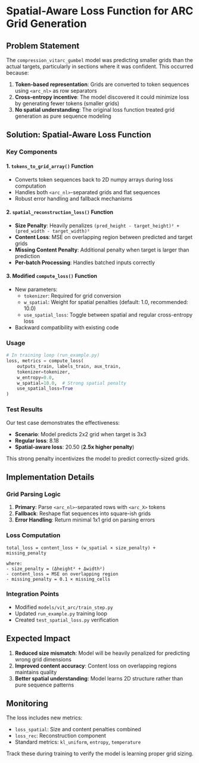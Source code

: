 # Spatial-Aware Loss Function for ARC Grid Generation

## Problem Statement

The `compression_vitarc_gumbel` model was predicting smaller grids than the actual targets, particularly in sections where it was confident. This occurred because:

1. **Token-based representation**: Grids are converted to token sequences using `<arc_nl>` as row separators
2. **Cross-entropy incentive**: The model discovered it could minimize loss by generating fewer tokens (smaller grids)
3. **No spatial understanding**: The original loss function treated grid generation as pure sequence modeling

## Solution: Spatial-Aware Loss Function

### Key Components

#### 1. `tokens_to_grid_array()` Function
- Converts token sequences back to 2D numpy arrays during loss computation
- Handles both `<arc_nl>`-separated grids and flat sequences
- Robust error handling and fallback mechanisms

#### 2. `spatial_reconstruction_loss()` Function
- **Size Penalty**: Heavily penalizes `(pred_height - target_height)² + (pred_width - target_width)²`
- **Content Loss**: MSE on overlapping region between predicted and target grids
- **Missing Content Penalty**: Additional penalty when target is larger than prediction
- **Per-batch Processing**: Handles batched inputs correctly

#### 3. Modified `compute_loss()` Function
- New parameters:
  - `tokenizer`: Required for grid conversion
  - `w_spatial`: Weight for spatial penalties (default: 1.0, recommended: 10.0)
  - `use_spatial_loss`: Toggle between spatial and regular cross-entropy loss
- Backward compatibility with existing code

### Usage

```python
# In training loop (run_example.py)
loss, metrics = compute_loss(
    outputs_train, labels_train, aux_train, 
    tokenizer=tokenizer, 
    w_entropy=0.0, 
    w_spatial=10.0,  # Strong spatial penalty
    use_spatial_loss=True
)
```

### Test Results

Our test case demonstrates the effectiveness:
- **Scenario**: Model predicts 2x2 grid when target is 3x3
- **Regular loss**: 8.18
- **Spatial-aware loss**: 20.50 (**2.5x higher penalty**)

This strong penalty incentivizes the model to predict correctly-sized grids.

## Implementation Details

### Grid Parsing Logic
1. **Primary**: Parse `<arc_nl>`-separated rows with `<arc_X>` tokens
2. **Fallback**: Reshape flat sequences into square-ish grids
3. **Error Handling**: Return minimal 1x1 grid on parsing errors

### Loss Computation
```
total_loss = content_loss + (w_spatial × size_penalty) + missing_penalty

where:
- size_penalty = (Δheight² + Δwidth²)
- content_loss = MSE on overlapping region
- missing_penalty = 0.1 × missing_cells
```

### Integration Points
- Modified `models/vit_arc/train_step.py`
- Updated `run_example.py` training loop
- Created `test_spatial_loss.py` verification

## Expected Impact

1. **Reduced size mismatch**: Model will be heavily penalized for predicting wrong grid dimensions
2. **Improved content accuracy**: Content loss on overlapping regions maintains quality
3. **Better spatial understanding**: Model learns 2D structure rather than pure sequence patterns

## Monitoring

The loss includes new metrics:
- `loss_spatial`: Size and content penalties combined
- `loss_rec`: Reconstruction component
- Standard metrics: `kl_uniform`, `entropy`, `temperature`

Track these during training to verify the model is learning proper grid sizing.